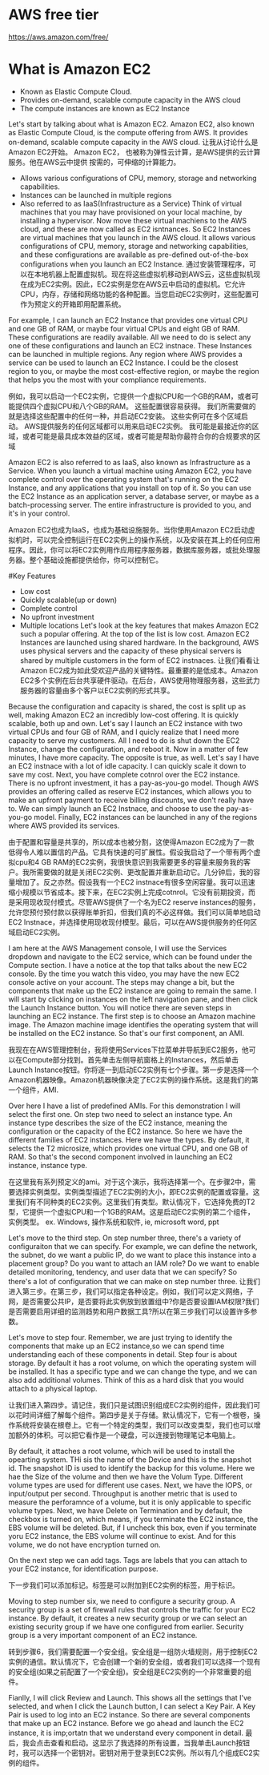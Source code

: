 # AWS free tier
https://aws.amazon.com/free/


# What is Amazon EC2
* Known as Elastic Compute Cloud.
* Provides on-demand, scalable compute capacity in the AWS cloud
* The compute instances are known as EC2 Instance

Let's start by talking about what is Amazon EC2. Amazon EC2, also known as Elastic Compute Cloud, is the compute offering from AWS. It provides on-demand, scalable compute capacity in the AWS cloud.
让我从讨论什么是Amazon EC2开始。 Amazon EC2， 也被称为弹性云计算，是AWS提供的云计算服务。他在AWS云中提供
按需的，可伸缩的计算能力。

* Allows various configurations of CPU, memory, storage and networking capabilities.
* Instances can be launched in multiple regions
* Also referred to as IaaS(Infrastructure as a Service)
Think of virtual machines that you may have provisioned on your local machine, by installing a hypervisor. Now move these virtual machiens to the AWS cloud, and these are now called as EC2 isntnances. So EC2 Instances are virtual machines that you launch in the AWS cloud. It allows various configurations of CPU, memory, storage and networking capabilities, and these configurations are available as pre-defined out-of-the-box configurations when you launch an EC2 Instance.
通过安装管理程序，可以在本地机器上配置虚拟机。现在将这些虚拟机移动到AWS云，这些虚拟机现在成为EC2实例。因此，EC2实例是您在AWS云中启动的虚拟机。它允许CPU，内存，存储和网络功能的各种配置。当您启动EC2实例时，这些配置可作为预定义的开箱即用配置系统。


 
For example, I can launch an EC2 Instance that provides one virtual CPU and one GB of RAM, or maybe four virtual CPUs and eight GB of RAM. These configurations are readily available. All we need to do is select any one of these configurations and launch an EC2 instnace. These Instances can be launched in multiple regions. Any region where AWS provides a service can be used to launch an EC2 Instance. I could be the closest region to you, or maybe the most cost-effective region, or maybe the region that helps you the most with your compliance requirements. 

例如，我可以启动一个EC2实例，它提供一个虚拟CPU和一个GB的RAM，或者可能提供四个虚拟CPU和八个GB的RAM。 这些配置很容易获得。 我们所需要做的就是选择这些配置中的任何一种，并启动EC2安装。 这些实例可在多个区域启动。 AWS提供服务的任何区域都可以用来启动EC2实例。 我可能是最接近你的区域，或者可能是最具成本效益的区域，或者可能是帮助你最符合你的合规要求的区域

Amazon EC2 is also referred to as IaaS, also known as Infrastructure as a Service. When you launch a virtual machine using Amazon EC2, you have complete control over the operating system that's running on the EC2 Instance, and any applications that you install on top of it. So you can use the EC2 Instance as an application server, a database server, or maybe as a batch-processing server. The entire infrastructure is provided to you, and it's in your control. 

Amazon EC2也成为IaaS，也成为基础设施服务。当你使用Amazon EC2启动虚拟机时，可以完全控制运行在EC2实例上的操作系统，以及安装在其上的任何应用程序。因此，你可以将EC2实例用作应用程序服务器，数据库服务器，或批处理服务器。整个基础设施都提供给你，你可以控制它。


#Key Features
* Low cost
* Quickly scalable(up or down)
* Complete control
* No upfront investment
* Multiple locations
Let's look at the key features that makes Amazon EC2 such a popular offering. At the top of the list is low cost. Amazon EC2 Instances are launched using shared hardware. In the background, AWS uses physical servers and the capacity of these physical servers is shared by multiple customers in the form of EC2 instnaces.
让我们看看让Amazon EC2成为如此受欢迎产品的关键特性。最重要的是低成本。Amazon EC2多个实例在后台共享硬件驱动。在后台，AWS使用物理服务器，这些武力服务器的容量由多个客户以EC2实例的形式共享。

Because the configuration and capacity is shared, the cost is split up as well, making Amazon EC2 an incredibly low-cost offering. It is quickly scalable, both up and own. Let's say I launch an EC2 instance with two virtual CPUs and four GB of RAM, and I quicly realize that I need more capacity to serve my customers. All I need to do is shut down the EC2 Instance, change the configuration, and reboot it. Now in a matter of few minutes, I have more capacity. The opposite is true, as well. Let's say I have an EC2 instnace with a lot of idle capacity. I can quickly scale it down to save my cost. Next, you have complete cotnrol over the EC2 instance. There is no upfront investment, it has a pay-as-you-go model. Though AWS provides an offering called as reserve EC2 instances, which allows you to make an upfront payment to receive billing discounts, we don't really have to. We can simply launch an EC2 Instnace, and choose to use the pay-as-you-go model. Finally, EC2 instances can be launched in any of the regions where AWS provided its services.

由于配置和容量是共享的，所以成本也被分割，这使得Amazon EC2成为了一款低得令人难以置信的产品。它具有快速的可扩展性。假设我启动了一个带有两个虚拟cpu和4 GB RAM的EC2实例，我很快意识到我需要更多的容量来服务我的客户。我所需要做的就是关闭EC2实例、更改配置并重新启动它。几分钟后，我的容量增加了。反之亦然。假设我有一个EC2 instnace有很多空闲容量。我可以迅速缩小规模以节省成本。接下来，在EC2实例上完成cotnrol。它没有前期投资，而是采用现收现付模式。尽管AWS提供了一个名为EC2 reserve instances的服务，允许您预付预付款以获得账单折扣，但我们真的不必这样做。我们可以简单地启动EC2 Instnace，并选择使用现收现付模型。最后，可以在AWS提供服务的任何区域启动EC2实例。

I am here at the AWS Management console, I will use the Services dropdown and navigate to the EC2 service, which can be found under the Compute section. I have a notice at the top that talks about the new EC2 console. By the time you watch this video, you may have the new EC2 console active on your account. The steps may change a bit, but the components that make up the EC2 instance are going to remain the same. I will start by clicking on instances on the left navigation pane, and then click the Launch Instance button. You will notice there are seven steps in launching an EC2 instance. The first step is to choose an Amazon machine image. The Amazon machine image identifies the operating system that will be installed on the EC2 instance. So that's our first component, an AMI.

我现在在AWS管理控制台，我将使用Services下拉菜单并导航到EC2服务，他可以在Compute部分找到。首先单击左侧导航窗格上的Instances，然后单击Launch Instance按钮。你将逐一到启动EC2实例有七个步骤。第一步是选择一个Amazon机器映像。Amazon机器映像决定了EC2实例的操作系统。这是我们的第一个组件，AMI.

Over here I have a list of predefined AMIs. For this demonstration I will select the first one. On step two need to select an instance type. An instance type describes the size of the EC2 instance, meaning the configuration or the capacity of the EC2 instance. So here we have the different families of EC2 instances. Here we have the types. By default, it selects the T2 microsize, which provides one virtual CPU, and one GB of RAM. So that's the second component involved in launching an EC2 instance, instance type.

在这里我有系列预定义的ami。对于这个演示，我将选择第一个。在步骤2中，需要选择实例类型。实例类型描述了EC2实例的大小，即EC2实例的配置或容量。这里我们有不同种类的EC2实例。这里我们有类型。默认情况下，它选择免费的T2型，它提供一个虚拟CPU和一个1GB的RAM。这是启动EC2实例的第二个组件，实例类型。
ex. Windows, 操作系统和软件, ie, microsoft word, ppt

Let's move to the third step. On step number three, there's a variety of configuraiton that we can specify. For example, we can define the network, the subnet, do we want a public IP, do we want to place this instance into a placement group? Do you want to attach an IAM role? Do we want to enable detailed monitoring, tendency, and user data that we can specify? So there's a lot of configuration that we can make on step number three.
让我们进入第三步。在第三步，我们可以指定各种设定。例如，我们可以定义网络，子网，是否需要公共IP，是否要将此实例放到放置组中?你是否要设置IAM权限?我们是否需要启用详细的监测趋势和用户数据工具?所以在第三步我们可以设置许多参数。

Let's move to step four. Remember, we are just trying to identify the components that make up an EC2 instance,so we can spend time understanding each of these components in detail. Step four is about storage. By default it has a root volume, on which the operating system will be installed. It has a specific type and we can change the type, and we can also add additional volumes. Think of this as a hard disk that you would attach to a physical laptop.

让我们进入第四步。请记住，我们只是试图识别组成EC2实例的组件，因此我们可以花时间详细了解每个组件。第四步是关于存储。默认情况下，它有一个根卷，操作系统将安装在根卷上。它有一个特定的类型，我们可以改变类型，我们也可以增加额外的体积。可以把它看作是一个硬盘，可以连接到物理笔记本电脑上。

By default, it attaches a root volume, which will be used to install the opearting system. THi sis the name of the Device and this is the snapshot id. The snapshot ID is used to identify the backup for this volume. Here we hae the Size of the volume and then we have the Volum Type. Different volume types are used for different use cases. Next, we have the IOPS, or input/output per second. Throughput is another metric that is used to measure the perforamnce of a volume, but it is only applicable to specific volume types. Next, we have Delete on Termination and by default, the checkbox is turned on, which means, if you terminate the EC2 instance, the EBS volume will be deleted. But, if I uncheck this box, even if you terminate yoru EC2 instance, the EBS volume will continue to exist. And for this volume, we do not have encryption turned on.


On the next step we can add tags. Tags are labels that you can attach to your EC2 instance, for identification purpose. 

下一步我们可以添加标记。标签是可以附加到EC2实例的标签，用于标识。

Moving to step number six, we need to configure a security group. A security group is a set of firewall rules that controls the traffic for your EC2 instance. By default, it creates a new security group or we can select an existing security group if we have one configured from earlier. Security group is a very important component of an EC2 instance.

转到步骤6，我们需要配置一个安全组。安全组是一组防火墙规则，用于控制EC2实例的通信。默认情况下，它会创建一个新的安全组，或者我们可以选择一个现有的安全组(如果之前配置了一个安全组)。安全组是EC2实例的一个非常重要的组件。

Fianlly, I will click Review and Launch. This shows all the settings that I've selected, and when I click the Launch button, I can select a Key Pair. A Key Pair is used to log into an EC2 instance. So there are several components that make up an EC2 instance. Before we go ahead and launch the EC2 instance, it is imp;ortatn that we understand every component in detail. 
最后，我会点击查看和启动。这显示了我选择的所有设置，当我单击Launch按钮时，我可以选择一个密钥对。密钥对用于登录到EC2实例。所以有几个组成EC2实例的组件。





